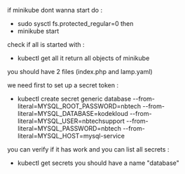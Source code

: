 if minikube dont wanna start do :
- sudo sysctl fs.protected_regular=0
then
- minikube start

check if all is started with :
- kubectl get all
it return all objects of minikube

you should have 2 files (index.php and lamp.yaml)

we need first to set up a secret token :
- kubectl create secret generic database --from-literal=MYSQL_ROOT_PASSWORD=nbtech --from-literal=MYSQL_DATABASE=kodekloud --from-literal=MYSQL_USER=nbtechsupport --from-literal=MYSQL_PASSWORD=nbtech --from-literal=MYSQL_HOST=mysql-service

you can verify if it has work and you can list all secrets :
- kubectl get secrets
you should have a name "database"





